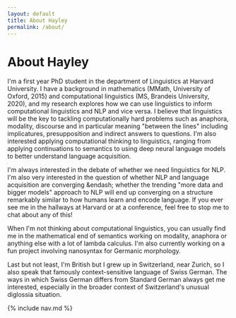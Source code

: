 ```yaml
---
layout: default
title: About Hayley
permalink: /about/
---
```


# About Hayley

I'm a first year PhD student in the department of Linguistics at Harvard University. I have a background in mathematics (MMath, University of Oxford, 2015) and computational linguistics (MS, Brandeis University, 2020), and my research explores how we can use linguistics to inform computational linguistics and NLP and vice versa. I believe that linguistics will be the key to tackling computationally hard problems such as anaphora, modality, discourse and in particular meaning "between the lines" including implicatures, presupposition and indirect answers to questions. I'm also interested applying computational thinking to linguistics, ranging from applying continuations to semantics to using deep neural language models to better understand language acquisition.

I'm always interested in the debate of whether we need linguistics for NLP. I'm also very interested in the question of whether NLP and language acquisition are converging &endash; whether the trending "more data and bigger models" approach to NLP will end up converging on a structure remarkably similar to how humans learn and encode language. If you ever see me in the hallways at Harvard or at a conference, feel free to stop me to chat about any of this!

When I'm not thinking about computational linguistics, you can usually find me in the mathematical end of semantics working on modality, anaphora or anything else with a lot of lambda calculus. I'm also currently working on a fun project involving nanosyntax for Germanic morphology.

Last but not least, I'm British but I grew up in Switzerland, near Zurich, so I also speak that famously context-sensitive language of Swiss German. The ways in which Swiss German differs from Standard German always get me interested, especially in the broader context of Switzerland's unusual diglossia situation. 

{% include nav.md %}
